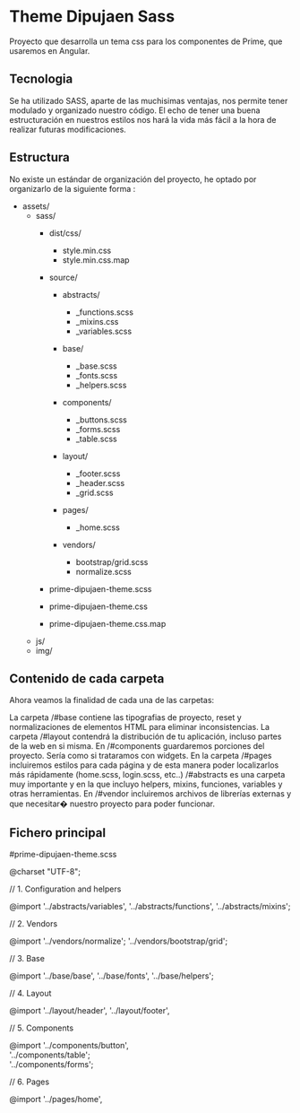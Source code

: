 # Theme Dipujaen Sass

Proyecto que desarrolla un tema css para los componentes de Prime, que usaremos en Angular.

## Tecnologia

Se ha utilizado SASS, aparte de las muchisimas ventajas, nos permite tener modulado y organizado nuestro código.
El echo de tener una buena estructuración en nuestros estilos nos hará la vida más fácil a la hora de realizar futuras modificaciones.

## Estructura

No existe un estándar de organización del proyecto, he optado por organizarlo de la siguiente forma : 

- assets/
    - sass/
        - dist/css/			
            - style.min.css
            - style.min.css.map
        - source/
            - abstracts/
                 - _functions.scss
				 - _mixins.css
                 - _variables.scss
            - base/
				 - _base.scss
                 - _fonts.scss
				 - _helpers.scss
            - components/
                 - _buttons.scss
				 - _forms.scss
				 - _table.scss
				 
            - layout/
                 - _footer.scss
                 - _header.scss
                 - _grid.scss             
            - pages/
                 - _home.scss            
            - vendors/
                 - bootstrap/grid.scss
                 - normalize.scss
                 
         
		 - prime-dipujaen-theme.scss
         - prime-dipujaen-theme.css
         - prime-dipujaen-theme.css.map
     - js/
     - img/



## Contenido de cada carpeta

Ahora veamos la finalidad de cada una de las carpetas:

La carpeta /#base contiene las tipografias de proyecto, reset y normalizaciones de elementos HTML para eliminar inconsistencias.
La carpeta /#layout contendrá la distribución de tu aplicación, incluso partes de la web en si misma.
En /#components guardaremos porciones del proyecto. Sería como si trataramos con widgets.
En la carpeta /#pages incluiremos estilos para cada página y de esta manera poder localizarlos más rápidamente (home.scss, login.scss, etc..)
/#abstracts es una carpeta muy importante y en la que incluyo helpers, mixins, funciones, variables y otras herramientas.
En /#vendor incluiremos archivos de librerías externas y que necesitar� nuestro proyecto para poder funcionar.

## Fichero principal

#prime-dipujaen-theme.scss

@charset "UTF-8";

// 1. Configuration and helpers

@import
  '../abstracts/variables',
  '../abstracts/functions',
  '../abstracts/mixins';

// 2. Vendors

@import
  '../vendors/normalize';
  '../vendors/bootstrap/grid'; 

// 3. Base 

@import
  '../base/base',
  '../base/fonts',
  '../base/helpers';
 
// 4. Layout

@import
  '../layout/header', 
  '../layout/footer',
   
// 5. Components

@import 
  '../components/button',  
  '../components/table';  
  '../components/forms';  
  
  // 6. Pages
  
@import 
  '../pages/home',  
  


